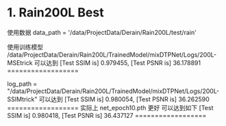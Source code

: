 # 1. Rain200L Best
使用数据
data_path = '/data/ProjectData/Derain/Rain200L/test/rain'

使用训练模型
/data/ProjectData/Derain/Rain200L/TrainedModel/mixDTPNet/Logs/200L-MSEtrick
可以达到
[Test SSIM is] 0.979455, [Test PSNR is] 36.178891 ==================



log_path = "/data/ProjectData/Derain/Rain200L/TrainedModel/mixDTPNet/Logs/200L-SSIMtrick"
可以达到
[Test SSIM is] 0.980054, [Test PSNR is] 36.262590 ==================
实际上 net_epoch10.pth 更好 可以达到如下
[Test SSIM is] 0.980418, [Test PSNR is] 36.437127 ==================
















